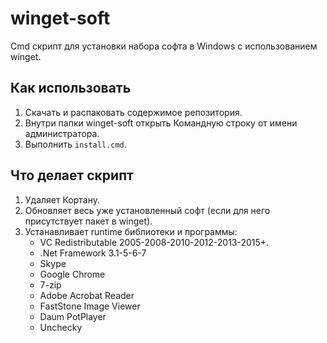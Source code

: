 # winget-soft

Cmd скрипт для установки набора софта в Windows с использованием winget.

## Как использовать
1. Скачать и распаковать содержимое репозитория.
2. Внутри папки winget-soft открыть Командную строку от имени администратора.
3. Выполнить `install.cmd`.

## Что делает скрипт
1. Удаляет Кортану.
2. Обновляет весь уже установленный софт (если для него присутствует пакет в winget).
3. Устанавливает runtime библиотеки и программы:
   - VC Redistributable 2005-2008-2010-2012-2013-2015+.
   - .Net Framework 3.1-5-6-7
   - Skype
   - Google Chrome
   - 7-zip
   - Adobe Acrobat Reader
   - FastStone Image Viewer
   - Daum PotPlayer
   - Unchecky
